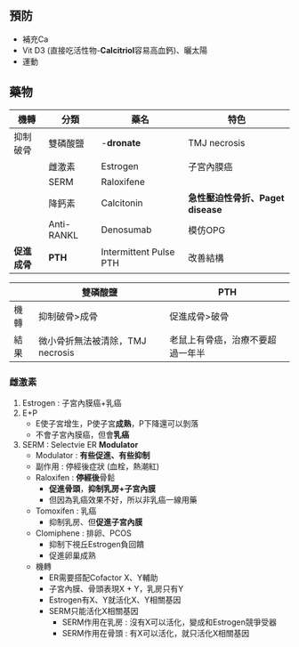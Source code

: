 ## 預防
- 補充Ca
- Vit D3 (直接吃活性物-**Calcitriol**容易高血鈣)、曬太陽
- 運動
## 藥物
| 機轉     | 分類       | 藥名                   | 特色           |
|----------|------------|------------------------|----------------|
| 抑制破骨 | 雙磷酸鹽   | -**dronate**               | TMJ necrosis   |
|          | 雌激素     | Estrogen               | 子宮內膜癌     |
|          | SERM       | Raloxifene             |                |
|          | 降鈣素     | Calcitonin             | **急性壓迫性骨折、Paget disease**|
|          | Anti-RANKL | Denosumab              | 模仿OPG       |
| **促進成骨** | **PTH**        | Intermittent Pulse PTH | 改善結構       |

|      | 雙磷酸鹽                         | PTH                              |
|------|----------------------------------|----------------------------------|
| 機轉 | 抑制破骨>成骨                    | 促進成骨>破骨                    |
| 結果 | 微小骨折無法被清除，TMJ necrosis | 老鼠上有骨癌，治療不要超過一年半 |
### 雌激素
1. Estrogen : 子宮內膜癌+乳癌
2. E+P
	- E使子宮增生，P使子宮**成熟**，P下降還可以剝落
	- 不會子宮內膜癌，但會**乳癌**
3. SERM : Selectvie ER **Modulator**
	- Modulator : **有些促進、有些抑制**
	- 副作用 : 停經後症狀 (血栓，熱潮紅)
	- Raloxifen : **停經後**骨鬆
		- **促進骨頭**，**抑制乳房+子宮內膜**
		- 但因為乳癌效果不好，所以非乳癌一線用藥
	- Tomoxifen : 乳癌
		- 抑制乳房、但**促進子宮內膜**
	- Clomiphene : 排卵、PCOS
		- 抑制下視丘Estrogen負回饋
		- 促進卵巢成熟
	- 機轉
		- ER需要搭配Cofactor X、Y輔助
		- 子宮內膜、骨頭表現X + Y，乳房只有Y
		- Estrogen有X、Y就活化X、Y相關基因
		- SERM只能活化X相關基因
			- SERM作用在乳房 : 沒有X可以活化，變成和Estrogen競爭受器
			- SERM作用在骨頭 : 有X可以活化，就只活化X相關基因
